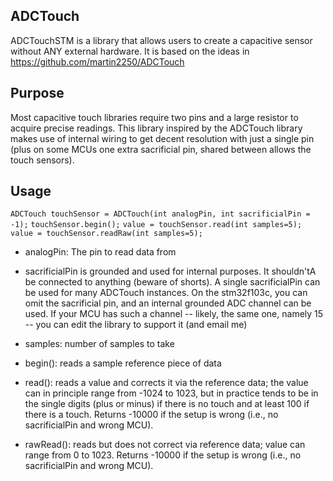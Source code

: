 ## ADCTouch  
ADCTouchSTM is a library that allows users to create a capacitive sensor without ANY external hardware.
It is based on the ideas in https://github.com/martin2250/ADCTouch

## Purpose  
Most capacitive touch libraries require two pins and a large resistor to acquire precise readings. 
This library inspired by the ADCTouch library makes use of internal wiring to get decent 
resolution with just a single pin (plus on some MCUs one extra sacrificial pin, shared between allows
the touch sensors).

## Usage  
`ADCTouch touchSensor = ADCTouch(int analogPin, int sacrificialPin = -1);`
`touchSensor.begin();`
`value = touchSensor.read(int samples=5);`
`value = touchSensor.readRaw(int samples=5);`

* analogPin: The pin to read data from

* sacrificialPin is grounded and used for internal purposes. It shouldn'tA
    be connected to anything (beware of shorts). A single 
    sacrificialPin can be used for many ADCTouch instances. On the stm32f103c, you can omit 
    the sacrificial pin, and an internal grounded ADC channel
    can be used. If your MCU has such a channel -- likely, the same one, namely 15 -- you can
    edit the library to support it (and email me)

* samples: number of samples to take

* begin(): reads a sample reference piece of data

* read(): reads a value and corrects it via the reference data; the value can in principle range
    from -1024 to 1023, but in practice tends to be in the single digits (plus or minus) if there
    is no touch and at least 100 if there is a touch. Returns -10000 if the setup is wrong (i.e.,
    no sacrificialPin and wrong MCU).

* rawRead(): reads but does not correct via reference data; value can range from 0 to 1023.
     Returns -10000 if the setup is wrong (i.e., no sacrificialPin and wrong MCU).